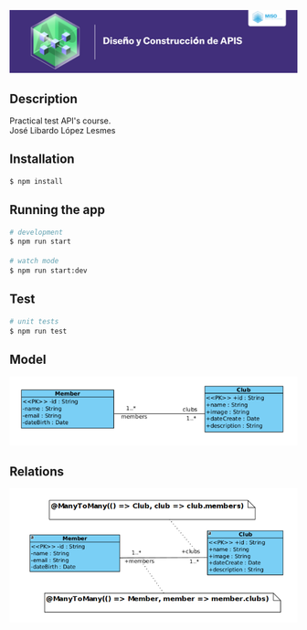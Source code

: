 ![banner](https://github.com/J3LopezL/202214_BaseProject/blob/master/src/images/banner.jpg)

## Description

Practical test API's course.<br>José Libardo López Lesmes

## Installation

```bash
$ npm install
```

## Running the app

```bash
# development
$ npm run start

# watch mode
$ npm run start:dev
```

## Test

```bash
# unit tests
$ npm run test
```

## Model
![Model](https://github.com/J3LopezL/202214_BaseProject/blob/master/src/images/model.png)

## Relations
![Relations](https://github.com/J3LopezL/202214_BaseProject/blob/master/src/images/relations.png)
